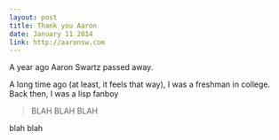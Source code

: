 ```yaml
---
layout: post
title: Thank you Aaron
date: January 11 2014
link: http://aaronsw.com
---
```


A year ago Aaron Swartz passed away.

A long time ago (at least, it feels that way), I was a freshman in college. 
Back then, I was a lisp fanboy

> BLAH
> BLAH
> BLAH

blah blah
